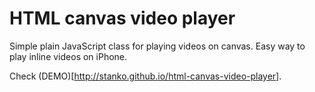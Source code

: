 # HTML canvas video player

Simple plain JavaScript class for playing videos on canvas.
Easy way to play inline videos on iPhone.

Check (DEMO)[http://stanko.github.io/html-canvas-video-player].